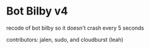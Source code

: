 # Bot Bilby v4
recode of bot bilby so it doesn't crash every 5 seconds

contributors: jalen, sudo, and cloudburst (leah)